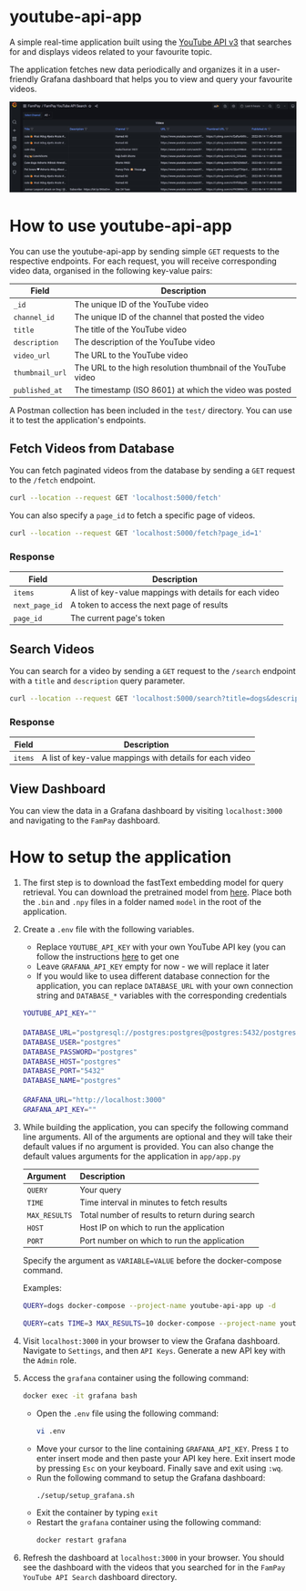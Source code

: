 # youtube-api-app

A simple real-time application built using the [YouTube API v3](https://developers.google.com/youtube/v3/getting-started) that searches for and displays videos related to your favourite topic.

The application fetches new data periodically and organizes it in a user-friendly Grafana dashboard that helps you to view and query your favourite videos.

<img src="img/dashboard.jpg" alt="screenshot of dashboard">

# How to use youtube-api-app

You can use the youtube-api-app by sending simple `GET` requests to the respective endpoints. For each request, you will receive corresponding video data, organised in the following key-value pairs:

| Field         	| Description                                                   	|
|---------------	|---------------------------------------------------------------	|
| `_id`           	| The unique ID of the YouTube video                            	|
| `channel_id`    	| The unique ID of the channel that posted the video            	|
| `title`         	| The title of the YouTube video                                	|
| `description`   	| The description of the YouTube video                          	|
| `video_url`     	| The URL to the YouTube video                                  	|
| `thumbnail_url` 	| The URL to the high resolution thumbnail of the YouTube video 	|
| `published_at`  	| The timestamp (ISO 8601) at which the video was posted        	|

A Postman collection has been included in the `test/` directory. You can use it to test the application's endpoints.

## Fetch Videos from Database

You can fetch paginated videos from the database by sending a `GET` request to the `/fetch` endpoint.

```bash
curl --location --request GET 'localhost:5000/fetch'
```

You can also specify a `page_id` to fetch a specific page of videos.

```bash
curl --location --request GET 'localhost:5000/fetch?page_id=1'
```

### Response

| Field        	| Description                                              	|
|--------------	|----------------------------------------------------------	|
| `items`        	| A list of key-value mappings with details for each video 	|
| `next_page_id` 	| A token to access the next page of results               	|
| `page_id`      	| The current page's token                                 	|

## Search Videos

You can search for a video by sending a `GET` request to the `/search` endpoint with a `title` and `description` query parameter.

```bash
curl --location --request GET 'localhost:5000/search?title=dogs&description=cute and friendly'
```

### Response

| Field        	| Description                                              	|
|--------------	|----------------------------------------------------------	|
| `items`        	| A list of key-value mappings with details for each video 	|

## View Dashboard

You can view the data in a Grafana dashboard by visiting `localhost:3000` and navigating to the `FamPay` dashboard.

# How to setup the application

1. The first step is to download the fastText embedding model for query retrieval. You can download the pretrained model from [here](https://drive.google.com/drive/folders/1R6HtfCD2L5OFYOLgdQatRnVJHtxvq1z8?usp=sharing). Place both the `.bin` and `.npy` files in a folder named `model` in the root of the application.

2. Create a `.env` file with the following variables. 
    - Replace `YOUTUBE_API_KEY` with your own YouTube API key (you can follow the instructions [here](https://developers.google.com/youtube/v3/getting-started) to get one
    - Leave `GRAFANA_API_KEY` empty for now - we will replace it later
    - If you would like to usea different database connection for the application, you can replace `DATABASE_URL` with your own connection string and `DATABASE_*` variables with the corresponding credentials

    ```bash
    YOUTUBE_API_KEY=""

    DATABASE_URL="postgresql://postgres:postgres@postgres:5432/postgres"
    DATABASE_USER="postgres"
    DATABASE_PASSWORD="postgres"
    DATABASE_HOST="postgres"
    DATABASE_PORT="5432"
    DATABASE_NAME="postgres"

    GRAFANA_URL="http://localhost:3000"
    GRAFANA_API_KEY=""
    ```

4. While building the application, you can specify the following command line arguments. All of the arguments are optional and they will take their default values if no argument is provided. You can also change the default values arguments for the application in `app/app.py`
    
    | Argument    	| Description                                     	|
    |-------------	|-------------------------------------------------	|
    | `QUERY`       	| Your query                                      	|
    | `TIME`        	| Time interval in minutes to fetch results       	|
    | `MAX_RESULTS` 	| Total number of results to return during search 	|
    | `HOST`        	| Host IP on which to run the application         	|
    | `PORT`        	| Port number on which to run the application     	|

    Specify the argument as `VARIABLE=VALUE` before the docker-compose command.
    
    Examples:
    ```bash
    QUERY=dogs docker-compose --project-name youtube-api-app up -d
    ```
    ```bash
    QUERY=cats TIME=3 MAX_RESULTS=10 docker-compose --project-name youtube-api-app up -d
    ```

5. Visit `localhost:3000` in your browser to view the Grafana dashboard. Navigate to `Settings`, and then `API Keys`. Generate a new API key with the `Admin` role.

6. Access the `grafana` container using the following command:
    ```bash
    docker exec -it grafana bash
    ```
    - Open the `.env` file using the following command:
        ```bash
        vi .env
        ```
    - Move your cursor to the line containing `GRAFANA_API_KEY`. Press `I` to enter insert mode and then paste your API key here. Exit insert mode by pressing `Esc` on your keyboard. Finally save and exit using `:wq`.
    - Run the following command to setup the Grafana dashboard:
        ```bash
        ./setup/setup_grafana.sh
        ```
    - Exit the container by typing `exit`
    - Restart the `grafana` container using the following command:
        ```bash
        docker restart grafana
        ```

7. Refresh the dashboard at `localhost:3000` in your browser. You should see the dashboard with the videos that you searched for in the  `FamPay YouTube API Search` dashboard directory.